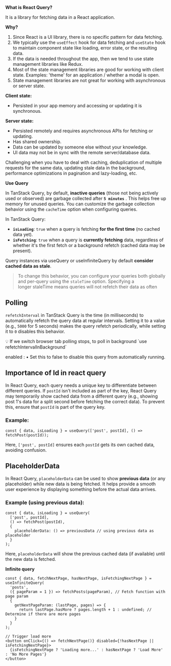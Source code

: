 **What is React Query?**

It is a library for fetching data in a React application.

**Why?**

1. Since React is a UI library, there is no specific pattern for data fetching.
2. We typically use the `useEffect` hook for data fetching and `useState` hook to maintain component state like loading, error state, or the resulting data.
3. If the data is needed throughout the app, then we tend to use state management libraries like Redux.
4. Most of the state management libraries are good for working with client state. Examples: 'theme' for an application / whether a modal is open.
5. State management libraries are not great for working with asynchronous or server state.

**Client state:**

- Persisted in your app memory and accessing or updating it is synchronous.

**Server state:**

- Persisted remotely and requires asynchronous APIs for fetching or updating.
- Has shared ownership.
- Data can be updated by someone else without your knowledge.
- UI data may not be in sync with the remote server/database data.

Challenging when you have to deal with caching, deduplication of multiple requests for the same data, updating stale data in the background, performance optimizations in pagination and lazy-loading, etc.

**Use Query**

In TanStack Query, by default, **inactive queries** (those not being actively used or observed) are garbage collected after **`5 minutes`** . This helps free up memory for unused queries. You can customize the garbage collection behavior using the `cacheTime` option when configuring queries.

In TanStack Query:

- **`isLoading`**: `true` when a query is fetching **for the first time** (no cached data yet).
- **`isFetching`**: `true` when a query is **currently fetching** data, regardless of whether it's the first fetch or a background refetch (cached data may be present).

Query instances via useQuery or useInfiniteQuery by default **consider cached data as stale**.

> To change this behavior, you can configure your queries both globally and per-query using the `staleTime` option. Specifying a longer staleTime means queries will not refetch their data as often
> 

## Polling

`refetchInterval` in TanStack Query is the time (in milliseconds) to automatically refetch the query data at regular intervals. Setting it to a value (e.g., `5000` for 5 seconds) makes the query refetch periodically, while setting it to `0` disables this behavior.

<aside>
💡 If we switch browser tab polling stops, to poll in background `use refetchIntervalInBackground`

</aside>

enabled : 
• Set this to false to disable this query from automatically running.

## Importance of Id in react query

In React Query, each query needs a unique key to differentiate between different queries. If `postId` isn't included as part of the key, React Query may temporarily show cached data from a different query (e.g., showing post 1's data for a split second before fetching the correct data). To prevent this, ensure that `postId` is part of the query key.

### Example:

```
const { data, isLoading } = useQuery(['post', postId], () => fetchPost(postId));

```

Here, `['post', postId]` ensures each `postId` gets its own cached data, avoiding confusion.

## PlaceholderData

In React Query, `placeholderData` can be used to show **previous data** (or any placeholder) while new data is being fetched. It helps provide a smooth user experience by displaying something before the actual data arrives.

### Example (using previous data):

```
const { data, isLoading } = useQuery(
  ['post', postId],
  () => fetchPost(postId),
  {
    placeholderData: () => previousData // using previous data as placeholder
  }
);

```

Here, `placeholderData` will show the previous cached data (if available) until the new data is fetched.

**Infinite query**
```tsx
const { data, fetchNextPage, hasNextPage, isFetchingNextPage } = useInfiniteQuery(
  'posts',
  ({ pageParam = 1 }) => fetchPosts(pageParam), // Fetch function with page param
  {
    getNextPageParam: (lastPage, pages) => {
      return lastPage.hasMore ? pages.length + 1 : undefined; // Determine if there are more pages
    }
  }
);

// Trigger load more
<button onClick={() => fetchNextPage()} disabled={!hasNextPage || isFetchingNextPage}>
  {isFetchingNextPage ? 'Loading more...' : hasNextPage ? 'Load More' : 'No More Pages'}
</button>

```
